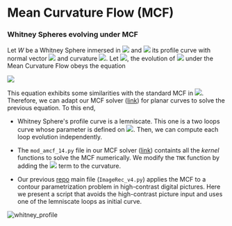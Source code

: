 # Mean Curvature Flow  (MCF)

### Whitney Spheres evolving under MCF

Let _W_ be a Whitney Sphere inmersed in <img src="https://latex.codecogs.com/svg.image?\mathbb{C}^{m}"> and <img src="https://latex.codecogs.com/svg.image?z(s)">  its profile curve with normal vector <img src="https://latex.codecogs.com/svg.image?\mathbf{n}"> and curvature <img src="https://latex.codecogs.com/svg.image?\kappa&space;">. Let <img src="https://latex.codecogs.com/svg.image?p=\left<&space;z,\mathbf{n}\right>/|z|^2">, the evolution of <img src="https://latex.codecogs.com/svg.image?z(s)"> under the Mean Curvature Flow obeys the equation

<img src="https://latex.codecogs.com/svg.image?\frac{\partial&space;z}{\partial&space;t}=(\kappa&space;&plus;&space;(m&plus;1)p)\mathbf{n}">

This equation exhibits some similarities with the standard MCF in <img src="https://latex.codecogs.com/svg.image?\mathbb{R}^{2}">. Therefore, we can adapt our MCF solver ([link](https://github.com/V3du4rd0/AMCF)) for planar curves to solve the previous equation. To this end,

* Whitney Sphere's profile curve is a lemniscate. This one is a two loops curve whose parameter is defined on <img src="https://latex.codecogs.com/svg.image?\left&space;(&space;-\pi&space;,0&space;\right&space;)\cup&space;\left&space;(&space;0,\pi&space;&space;\right&space;)">. Then, we can compute each loop evolution independently.

* The `mod_amcf_14.py` file in our MCF solver ([link](https://github.com/V3du4rd0/AMCF)) containts all the _kernel_ functions to solve the MCF numerically. We modify the `TNK` function by adding the <img src="https://latex.codecogs.com/svg.image?\left&space;(&space;m&plus;1&space;\right&space;)p"> term to the curvature.

* Our previous [repo](https://github.com/V3du4rd0/AMCF) main file (`ImageRec_v4.py`) applies the MCF to a contour parametrization problem in high-contrast digital pictures. Here we present a script that avoids the high-contrast picture input and uses one of the lemniscate loops as initial curve.

![whitney_profile](https://user-images.githubusercontent.com/36924228/164336193-e8dfea72-3772-4009-8ae8-5575bcc9fcf3.gif)
